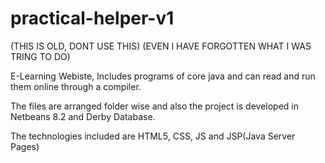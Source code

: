 # practical-helper-v1

(THIS IS OLD, DONT USE THIS)
(EVEN I HAVE FORGOTTEN WHAT I WAS TRING TO DO)


E-Learning Webiste, Includes programs of core java and can read and run them online through a compiler.

The files are arranged folder wise and also the project is developed in Netbeans 8.2 and Derby Database.

The technologies included are HTML5, CSS, JS and JSP(Java Server Pages)
